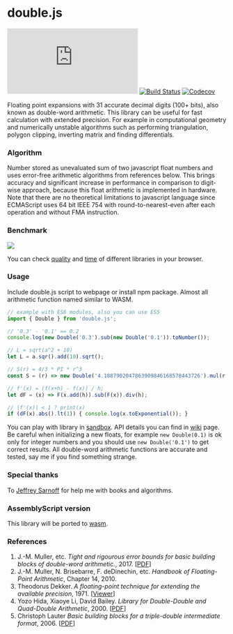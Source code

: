# double.js
[![bundlephobia](https://badgen.net/bundlephobia/minzip/double.js)](https://bundlephobia.com/result?p=double.js)
[![Build Status](https://travis-ci.org/munrocket/double.js.svg?branch=master)](https://travis-ci.org/munrocket/double.js)
[![Codecov](https://img.shields.io/codecov/c/github/munrocket/double.js.svg)](https://codecov.io/gh/munrocket/double.js)

Floating point expansions with 31 accurate decimal digits (100+ bits), also known as double-word arithmetic. This library can be useful for fast calculation with extended precision. For example in computational geometry and numerically unstable algorithms such as performing triangulation, polygon clipping, inverting matrix and finding differentials.

### Algorithm
Number stored as unevaluated sum of two javascript float numbers and uses error-free arithmetic algorithms from references below. This brings accuracy and significant increase in performance in comparison to digit-wise approach, because this float arithmetic is implemented in hardware. Note that there are no theoretical limitations to javascript language since ECMAScript uses 64 bit IEEE 754 with round-to-nearest-even after each operation and without FMA instruction.

### Benchmark
![](https://habrastorage.org/webt/i0/jk/-h/i0jk-hl2r9tixahe906pl2wj0j0.png)

You can check [quality](https://munrocket.github.io/double.js/) and [time](https://www.measurethat.net/Benchmarks/Show/6429/0/doublejs-benchmark) of different libraries in your browser.

### Usage
Include double.js script to webpage or install npm package. Almost all arithmetic function named similar to WASM.
```javascript
// example with ES6 modules, also you can use ES5
import { Double } from 'double.js';

// '0.3' - '0.1' == 0.2
console.log(new Double('0.3').sub(new Double('0.1')).toNumber());

// L = sqrt(a^2 + 10)
let L = a.sqr().add(10).sqrt();

// S(r) = 4/3 * PI * r^3
const S = (r) => new Double('4.1887902047863909846168578443726').mul(r.pown(3));

// f'(x) = (f(x+h) - f(x)) / h;
let dF = (x) => F(x.add(h)).sub(F(x)).div(h);

// |f'(x)| < 1 ? print(x)
if (dF(x).abs().lt(1)) { console.log(x.toExponential()); }
```
You can play with library in [sandbox](https://runkit.com/munrocket/double-js-example). API details you can find in [wiki](https://github.com/munrocket/double.js/wiki) page. Be careful when initializing a new floats, for example `new Double(0.1)` is ok only for integer numbers and you should use `new Double('0.1')` to get correct results. All double-word arithmetic functions are accurate and tested, say me if you find something strange. 

### Special thanks
To [Jeffrey Sarnoff](https://github.com/JeffreySarnoff) for help me with books and algorithms.

### AssemblyScript version
This library will be ported to [wasm](https://github.com/MaxGraey/bignum.wasm).

### References
1. J.-M. Muller, etc. *Tight and rigourous error bounds for basic building blocks of double-word arithmetic.*, 2017. [[PDF](https://hal.archives-ouvertes.fr/hal-01351529v3/document)]
2. J.-M. Muller, N. Brisebarre, F. deDinechin, etc. *Handbook of Floating-Point Arithmetic*, Chapter 14, 2010.
3. Theodorus Dekker. *A floating-point technique for extending the available precision*, 1971. [[Viewer](https://gdz.sub.uni-goettingen.de/id/PPN362160546_0018?tify={%22pages%22:[230],%22panX%22:0.306,%22panY%22:0.754,%22view%22:%22info%22,%22zoom%22:0.39})]
4. Yozo Hida, Xiaoye Li, David Bailey. *Library for Double-Double and Quad-Double Arithmetic*, 2000. [[PDF](http://web.mit.edu/tabbott/Public/quaddouble-debian/qd-2.3.4-old/docs/qd.pdf)]
5. Christoph Lauter *Basic building blocks for a triple-double intermediate format*, 2006. [[PDF](https://hal.inria.fr/inria-00070314/document)]
